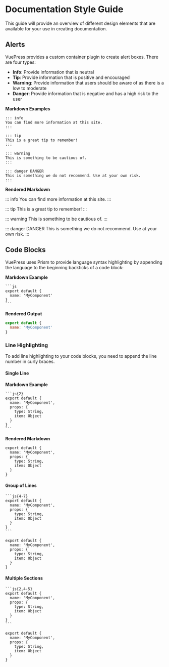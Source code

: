 # Documentation Style Guide

This guide will provide an overview of different design elements that are available for your use in creating documentation.

## Alerts

VuePress provides a custom container plugin to create alert boxes. There are four types:

- **Info**: Provide information that is neutral
- **Tip**: Provide information that is positive and encouraged
- **Warning**: Provide information that users should be aware of as there is a low to moderate
- **Danger**: Provide information that is negative and has a high risk to the user

**Markdown Examples**

```
::: info
You can find more information at this site.
:::

::: tip
This is a great tip to remember!
:::

::: warning
This is something to be cautious of.
:::

::: danger DANGER
This is something we do not recommend. Use at your own risk.
:::
```

**Rendered Markdown**

::: info
You can find more information at this site.
:::

::: tip
This is a great tip to remember!
:::

::: warning
This is something to be cautious of.
:::

::: danger DANGER
This is something we do not recommend. Use at your own risk.
:::

## Code Blocks

VuePress uses Prism to provide language syntax highlighting by appending the language to the beginning backticks of a code block:

**Markdown Example**

````
```js
export default {
  name: 'MyComponent'
}
```
````

**Rendered Output**
```js
export default {
  name: 'MyComponent'
}
```

### Line Highlighting

To add line highlighting to your code blocks, you need to append the line number in curly braces.

#### Single Line

**Markdown Example**

````
```js{2}
export default {
  name: 'MyComponent',
  props: {
    type: String,
    item: Object
  }
}
```
````

**Rendered Markdown**

```js{2}
export default {
  name: 'MyComponent',
  props: {
    type: String,
    item: Object
  }
}
```

#### Group of Lines

````
```js{4-7}
export default {
  name: 'MyComponent',
  props: {
    type: String,
    item: Object
  }
}
```
````

```js{4-5}
export default {
  name: 'MyComponent',
  props: {
    type: String,
    item: Object
  }
}
```

#### Multiple Sections

````
```js{2,4-5}
export default {
  name: 'MyComponent',
  props: {
    type: String,
    item: Object
  }
}
```
````

```js{2,4-5}
export default {
  name: 'MyComponent',
  props: {
    type: String,
    item: Object
  }
}
```
